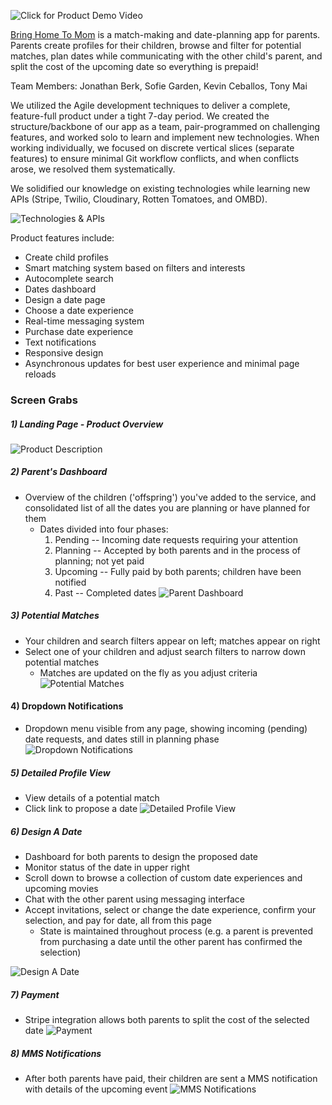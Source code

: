![Click for Product Demo Video](https://raw.githubusercontent.com/berkjon/bring-home-to-mom/master/public/images/screenshots/01_landing_page_webm_play.png "Click for Product Demo Video")


[Bring Home To Mom](http://bringhometomom.herokuapp.com/) is a match-making and date-planning app for parents. Parents create profiles for their children, browse and filter for potential matches, plan dates while communicating with the other child's parent, and split the cost of the upcoming date so everything is prepaid!

Team Members: Jonathan Berk, Sofie Garden, Kevin Ceballos, Tony Mai

We utilized the Agile development techniques to deliver a complete, feature-full product under a tight 7-day period. We created the structure/backbone of our app as a team, pair-programmed on challenging features, and worked solo to learn and implement new technologies. When working individually, we focused on discrete vertical slices (separate features) to ensure minimal Git workflow conflicts, and when conflicts arose, we resolved them systematically.

We solidified our knowledge on existing technologies while learning new APIs (Stripe, Twilio, Cloudinary, Rotten Tomatoes, and OMBD).

![Technologies & APIs](https://raw.githubusercontent.com/berkjon/bring-home-to-mom/master/public/images/screenshots/10_technologies_apis.png "Technologies & APIs")

Product features include:
* Create child profiles
* Smart matching system based on filters and interests
* Autocomplete search
* Dates dashboard
* Design a date page
* Choose a date experience
* Real-time messaging system
* Purchase date experience
* Text notifications
* Responsive design
* Asynchronous updates for best user experience and minimal page reloads


### Screen Grabs
##### 1) Landing Page - Product Overview
![Product Description](https://raw.githubusercontent.com/berkjon/bring-home-to-mom/master/public/images/screenshots/02_landing_page_product_desc.png "Product Description")

##### 2) Parent's Dashboard
* Overview of the children ('offspring') you've added to the service, and consolidated list of all the dates you are planning or have planned for them
  * Dates divided into four phases:
    1. Pending -- Incoming date requests requiring your attention
    2. Planning -- Accepted by both parents and in the process of planning; not yet paid
    3. Upcoming -- Fully paid by both parents; children have been notified
    4. Past -- Completed dates
![Parent Dashboard](https://raw.githubusercontent.com/berkjon/bring-home-to-mom/master/public/images/screenshots/03_parent_dashboard.png "Parent Dashboard")

##### 3) Potential Matches
* Your children and search filters appear on left; matches appear on right
* Select one of your children and adjust search filters to narrow down potential matches
  * Matches are updated on the fly as you adjust criteria
![Potential Matches](https://raw.githubusercontent.com/berkjon/bring-home-to-mom/master/public/images/screenshots/04_potential_matches.png "Potential Matches")

#### 4) Dropdown Notifications
* Dropdown menu visible from any page, showing incoming (pending) date requests, and dates still in planning phase
![Dropdown Notifications](https://raw.githubusercontent.com/berkjon/bring-home-to-mom/master/public/images/screenshots/05_dropdown_notifications.png "Dropdown Notifications")

##### 5) Detailed Profile View
* View details of a potential match
* Click link to propose a date
![Detailed Profile View](https://raw.githubusercontent.com/berkjon/bring-home-to-mom/master/public/images/screenshots/06_detailed_profile.png "Detailed Profile View")

##### 6) Design A Date
* Dashboard for both parents to design the proposed date
* Monitor status of the date in upper right
* Scroll down to browse a collection of custom date experiences and upcoming movies
* Chat with the other parent using messaging interface
* Accept invitations, select or change the date experience, confirm your selection, and pay for date, all from this page
  * State is maintained throughout process (e.g. a parent is prevented from purchasing a date until the other parent has confirmed the selection)

![Design A Date](https://raw.githubusercontent.com/berkjon/bring-home-to-mom/master/public/images/screenshots/07_design_date.png "Design A Date")

##### 7) Payment
* Stripe integration allows both parents to split the cost of the selected date
![Payment](https://raw.githubusercontent.com/berkjon/bring-home-to-mom/master/public/images/screenshots/08_payment.png "Payment")

##### 8) MMS Notifications
* After both parents have paid, their children are sent a MMS notification with details of the upcoming event
![MMS Notifications](https://raw.githubusercontent.com/berkjon/bring-home-to-mom/master/public/images/screenshots/09_mms_both.png "MMS Notifications")
